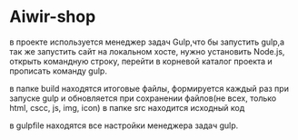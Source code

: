 # Aiwir-shop
в проекте используется менеджер задач Gulp,что бы запустить gulp,а так же запустить сайт на локальном хосте, 
нужно установить Node.js, открыть командную строку, перейти в корневой каталог проекта и прописать команду gulp.

в папке build находятся итоговые файлы, формируется каждый раз при запуске gulp и обновляется при сохранении файлов(не всех, только html, cscc, js, img, icon)
в папке src находится исходный код

в gulpfile находятся все настройки менеджера задач gulp.